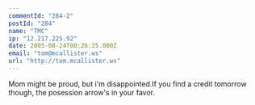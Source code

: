 ```yaml
---
commentId: "284-2"
postId: "284"
name: "TMC"
ip: "12.217.225.92"
date: 2005-08-24T00:26:25.000Z
email: "tom@mcallister.ws"
url: "http://tom.mcallister.ws"
---
```

<p>Mom might be proud, but i'm disappointed.If you find a credit tomorrow though, the posession arrow's in your favor.</p>